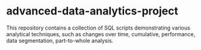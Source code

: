 # advanced-data-analytics-project
This repository contains a collection of SQL scripts demonstrating various analytical techniques, such as changes over time, cumulative, performance, data segmentation, part-to-whole analysis.
